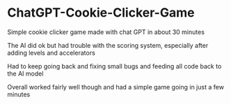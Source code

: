 # ChatGPT-Cookie-Clicker-Game

Simple cookie clicker game made with chat GPT in about 30 minutes

The AI did ok but had trouble with the scoring system, especially after adding levels and accelerators

Had to keep going back and fixing small bugs and feeding all code back to the AI model

Overall worked fairly well though and had a simple game going in just a few minutes

